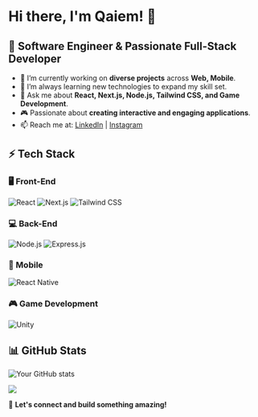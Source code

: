 # Hi there, I'm Qaiem! 👋

## 🚀 Software Engineer & Passionate Full-Stack Developer  

- 🔭 I’m currently working on **diverse projects** across **Web, Mobile**.
- 🌱 I’m always learning new technologies to expand my skill set.
- 💬 Ask me about **React, Next.js, Node.js, Tailwind CSS, and Game Development**.
- 🎮 Passionate about **creating interactive and engaging applications**.
- 📫 Reach me at: [LinkedIn](https://www.linkedin.com/in/qaiem-mehdi) | [Instagram](https://instagram.com/qaiem_mehdi) 

## ⚡ Tech Stack

### 🖥️ Front-End
![React](https://img.shields.io/badge/React-007ACC?style=flat&logo=react&logoColor=white) 
![Next.js](https://img.shields.io/badge/Next.js-000000?style=flat&logo=next.js&logoColor=white)
![Tailwind CSS](https://img.shields.io/badge/TailwindCSS-38B2AC?style=flat&logo=tailwind-css&logoColor=white)

### 💻 Back-End
![Node.js](https://img.shields.io/badge/Node.js-43853D?style=flat&logo=node.js&logoColor=white)
![Express.js](https://img.shields.io/badge/Express.js-000000?style=flat&logo=express&logoColor=white)

### 📱 Mobile
![React Native](https://img.shields.io/badge/React%20Native-61DAFB?style=flat&logo=react&logoColor=white)

### 🎮 Game Development
![Unity](https://img.shields.io/badge/Unity-000000?style=flat&logo=unity&logoColor=white)

## 📊 GitHub Stats
![Your GitHub stats](https://github-readme-stats.vercel.app/api?username=Qaiem&show_icons=true&theme=dark)  

![](https://komarev.com/ghpvc/?username=Qaiem&color=blue)  

🚀 **Let's connect and build something amazing!**

